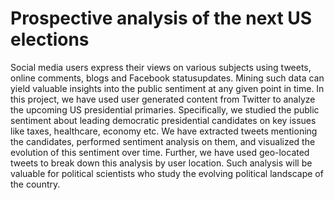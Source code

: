 # Prospective analysis of the next US elections 
Social media users express their views on various subjects using tweets, online comments, blogs and Facebook statusupdates. Mining such data can yield valuable insights into the public sentiment at any given point in time. In this project, we have used user generated content from Twitter to analyze the upcoming US presidential primaries. Specifically, we studied the public sentiment about leading democratic presidential candidates on key issues like taxes, healthcare, economy etc. We have extracted tweets mentioning the candidates, performed sentiment analysis on them, and visualized the evolution of this sentiment over time. Further, we have used geo-located tweets to break down this analysis by user location. Such analysis will be valuable for political scientists who study the evolving political landscape of the country.
